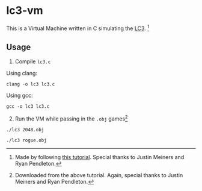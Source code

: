 # lc3-vm
This is a Virtual Machine written in C simulating the [LC3](https://en.wikipedia.org/wiki/Little_Computer_3). [^1]
## Usage
1. Compile `lc3.c`

Using clang:
```console
clang -o lc3 lc3.c
```
Using gcc:
```console
gcc -o lc3 lc3.c
```

2. Run the VM while passing in the `.obj` games[^2]

```console
./lc3 2048.obj
```

```console
./lc3 rogue.obj
```


[^1]: Made by following [this tutorial](https://www.jmeiners.com/lc3-vm/index.html). Special thanks to Justin Meiners and Ryan Pendleton.
[^2]: Downloaded from the above tutorial. Again, special thanks to Justin Meiners and Ryan Pendleton.
